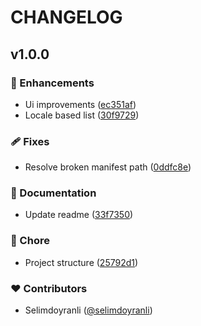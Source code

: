 # CHANGELOG

## v1.0.0


### 🚀 Enhancements

- Ui improvements ([ec351af](https://github.com/selimdoyranli/genderlist.xyz/commit/ec351af))
- Locale based list ([30f9729](https://github.com/selimdoyranli/genderlist.xyz/commit/30f9729))

### 🩹 Fixes

- Resolve broken manifest path ([0ddfc8e](https://github.com/selimdoyranli/genderlist.xyz/commit/0ddfc8e))

### 📖 Documentation

- Update readme ([33f7350](https://github.com/selimdoyranli/genderlist.xyz/commit/33f7350))

### 🏡 Chore

- Project structure ([25792d1](https://github.com/selimdoyranli/genderlist.xyz/commit/25792d1))

### ❤️ Contributors

- Selimdoyranli ([@selimdoyranli](http://github.com/selimdoyranli))

